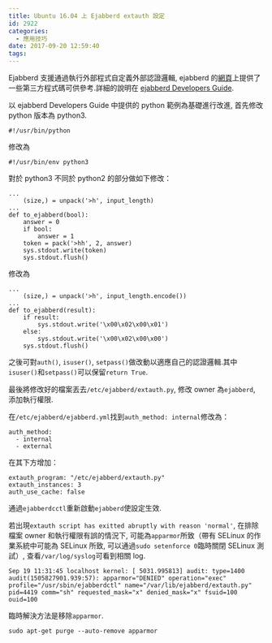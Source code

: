 ```yaml
---
title: Ubuntu 16.04 上 Ejabberd extauth 設定
id: 2922
categories:
  - 應用技巧
date: 2017-09-20 12:59:40
tags:
---
```


Ejabberd 支援通過執行外部程式自定義外部認證邏輯, ejabberd 的[網頁](https://www.ejabberd.im/extauth)上提供了一些第三方程式碼可供參考.詳細的說明在 [ejabberd Developers Guide](https://www.ejabberd.im/files/doc/dev.html#htoc9).

<!--more-->

以 ejabberd Developers Guide 中提供的 python 範例為基礎進行改進, 首先修改 python 版本為 python3.

```
#!/usr/bin/python
```

修改為

```
#!/usr/bin/env python3
```

對於 python3 不同於 python2 的部分做如下修改：

```
...
    (size,) = unpack('>h', input_length)
...
def to_ejabberd(bool):
    answer = 0
    if bool:
        answer = 1
    token = pack('>hh', 2, answer)
    sys.stdout.write(token)
    sys.stdout.flush()
```

修改為

```
...
    (size,) = unpack('>h', input_length.encode())
...
def to_ejabberd(result):
    if result:
        sys.stdout.write('\x00\x02\x00\x01')
    else:
        sys.stdout.write('\x00\x02\x00\x00')
    sys.stdout.flush()
```

之後可對`auth()`, `isuser()`, `setpass()`做改動以適應自己的認證邏輯.其中`isuser()`和`setpass()`可以保留`return True`.

最後將修改好的檔案丟去`/etc/ejabberd/extauth.py`, 修改 owner 為`ejabberd`, 添加執行權限.

在`/etc/ejabberd/ejabberd.yml`找到`auth_method: internal`修改為：

```
auth_method:
  - internal
  - external
```

在其下方增加：

```
extauth_program: "/etc/ejabberd/extauth.py"
extauth_instances: 3
auth_use_cache: false
```

通過`ejabberdcctl`重新啟動`ejabberd`使設定生效.

若出現`extauth script has exitted abruptly with reason 'normal'`, 在排除檔案 owner 和執行權限有誤的情況下, 可能為`apparmor`所致（帶有 SELinux 的作業系統中可能為 SELinux 所致, 可以通過`sudo setenforce 0`臨時關閉 SELinux 測試）, 查看`/var/log/syslog`可看到相關 log.

```
Sep 19 11:31:45 localhost kernel: [ 5031.995813] audit: type=1400 audit(1505827901.939:57): apparmor="DENIED" operation="exec" profile="/usr/sbin/ejabberdctl" name="/var/lib/ejabberd/extauth.py" pid=4419 comm="sh" requested_mask="x" denied_mask="x" fsuid=100 ouid=100
```

臨時解決方法是移除`apparmor`.

```
sudo apt-get purge --auto-remove apparmor
```
